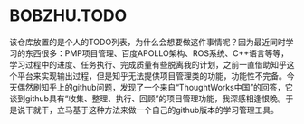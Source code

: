 # BOBZHU.TODO
该仓库放置的是个人的TODO列表，为什么会想要做这件事情呢？因为最近同时学习的东西很多：PMP项目管理、百度APOLLO架构、ROS系统、C++语言等等，学习过程中的进度、任务执行、完成质量有些脱离我的计划，之前一直借助知乎这个平台来实现输出过程，但是知乎无法提供项目管理类的功能，功能性不完备。今天偶然刷知乎上的github问题，发现了一个来自“ThoughtWorks中国”的回答，它谈到github具有“收集、整理、执行、回顾”的项目管理功能，我深感相逢恨晚。于是说干就干，立马基于这种方法来做一个自己的github版本的学习管理工具。
